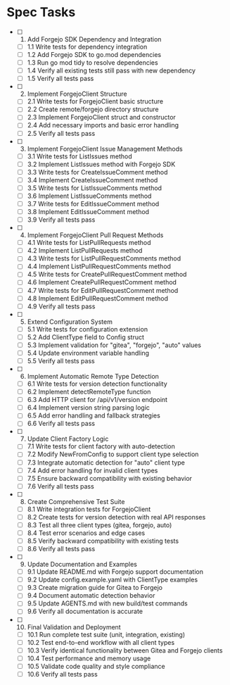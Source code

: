 # Spec Tasks

- [ ] 1. Add Forgejo SDK Dependency and Integration
  - [ ] 1.1 Write tests for dependency integration
  - [ ] 1.2 Add Forgejo SDK to go.mod dependencies
  - [ ] 1.3 Run go mod tidy to resolve dependencies
  - [ ] 1.4 Verify all existing tests still pass with new dependency
  - [ ] 1.5 Verify all tests pass

- [ ] 2. Implement ForgejoClient Structure
  - [ ] 2.1 Write tests for ForgejoClient basic structure
  - [ ] 2.2 Create remote/forgejo directory structure
  - [ ] 2.3 Implement ForgejoClient struct and constructor
  - [ ] 2.4 Add necessary imports and basic error handling
  - [ ] 2.5 Verify all tests pass

- [ ] 3. Implement ForgejoClient Issue Management Methods
  - [ ] 3.1 Write tests for ListIssues method
  - [ ] 3.2 Implement ListIssues method with Forgejo SDK
  - [ ] 3.3 Write tests for CreateIssueComment method
  - [ ] 3.4 Implement CreateIssueComment method
  - [ ] 3.5 Write tests for ListIssueComments method
  - [ ] 3.6 Implement ListIssueComments method
  - [ ] 3.7 Write tests for EditIssueComment method
  - [ ] 3.8 Implement EditIssueComment method
  - [ ] 3.9 Verify all tests pass

- [ ] 4. Implement ForgejoClient Pull Request Methods
  - [ ] 4.1 Write tests for ListPullRequests method
  - [ ] 4.2 Implement ListPullRequests method
  - [ ] 4.3 Write tests for ListPullRequestComments method
  - [ ] 4.4 Implement ListPullRequestComments method
  - [ ] 4.5 Write tests for CreatePullRequestComment method
  - [ ] 4.6 Implement CreatePullRequestComment method
  - [ ] 4.7 Write tests for EditPullRequestComment method
  - [ ] 4.8 Implement EditPullRequestComment method
  - [ ] 4.9 Verify all tests pass

- [ ] 5. Extend Configuration System
  - [ ] 5.1 Write tests for configuration extension
  - [ ] 5.2 Add ClientType field to Config struct
  - [ ] 5.3 Implement validation for "gitea", "forgejo", "auto" values
  - [ ] 5.4 Update environment variable handling
  - [ ] 5.5 Verify all tests pass

- [ ] 6. Implement Automatic Remote Type Detection
  - [ ] 6.1 Write tests for version detection functionality
  - [ ] 6.2 Implement detectRemoteType function
  - [ ] 6.3 Add HTTP client for /api/v1/version endpoint
  - [ ] 6.4 Implement version string parsing logic
  - [ ] 6.5 Add error handling and fallback strategies
  - [ ] 6.6 Verify all tests pass

- [ ] 7. Update Client Factory Logic
  - [ ] 7.1 Write tests for client factory with auto-detection
  - [ ] 7.2 Modify NewFromConfig to support client type selection
  - [ ] 7.3 Integrate automatic detection for "auto" client type
  - [ ] 7.4 Add error handling for invalid client types
  - [ ] 7.5 Ensure backward compatibility with existing behavior
  - [ ] 7.6 Verify all tests pass

- [ ] 8. Create Comprehensive Test Suite
  - [ ] 8.1 Write integration tests for ForgejoClient
  - [ ] 8.2 Create tests for version detection with real API responses
  - [ ] 8.3 Test all three client types (gitea, forgejo, auto)
  - [ ] 8.4 Test error scenarios and edge cases
  - [ ] 8.5 Verify backward compatibility with existing tests
  - [ ] 8.6 Verify all tests pass

- [ ] 9. Update Documentation and Examples
  - [ ] 9.1 Update README.md with Forgejo support documentation
  - [ ] 9.2 Update config.example.yaml with ClientType examples
  - [ ] 9.3 Create migration guide for Gitea to Forgejo
  - [ ] 9.4 Document automatic detection behavior
  - [ ] 9.5 Update AGENTS.md with new build/test commands
  - [ ] 9.6 Verify all documentation is accurate

- [ ] 10. Final Validation and Deployment
  - [ ] 10.1 Run complete test suite (unit, integration, existing)
  - [ ] 10.2 Test end-to-end workflow with all client types
  - [ ] 10.3 Verify identical functionality between Gitea and Forgejo clients
  - [ ] 10.4 Test performance and memory usage
  - [ ] 10.5 Validate code quality and style compliance
  - [ ] 10.6 Verify all tests pass